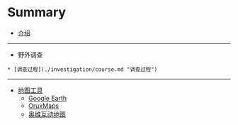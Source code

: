 # Summary

* [介绍](./README.md "介绍")

---

* 野外调查
<!-- * [调查目的](./part1/part1.md "调查目的") -->
<!-- * [调查准备](./part1/part1.md "调查准备") -->
    * [调查过程](./investigation/course.md "调查过程")
<!-- * [调查结果](./part1/part1.md "调查结果") -->

---

* [地图工具](./map-tools/map-tools.md "地图工具")
    * [Google Earth](./map-tools/google-earth.md "Google Earth")
    * [OruxMaps](./map-tools/oruxmaps.md "OruxMaps")
    * [奥维互动地图](./map-tools/ovital.md "奥维互动地图")

<!-- * [气象预报](./part1/part1.md "气象预报") -->

<!-- * [野外救护](./part1/part1.md "野外救护") -->

<!-- --- -->

<!-- * [结语](./part2/part2.md "结语") -->
